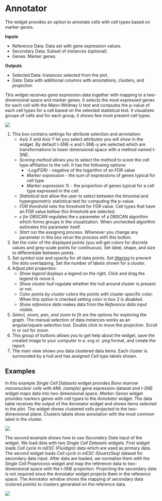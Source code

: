 Annotator
=========

The widget provides an option to annotate cells with cell types based on
marker genes.

**Inputs**
- Reference Data: Data set with gene expression values.
- Secondary Data: Subset of instances (optional).
- Genes: Marker genes.

**Outputs**
- Selected Data: Instances selected from the plot.
- Data: Data with additional columns with annotations, clusters,
and projection

This widget receives gene expression data together with mapping to a
two-dimensional space and marker genes. It selects the most expressed
genes for each cell with the Mann-Whitney U test and computes the
p-value of each cell types for a cell based on the selected statistical
test. It visualizes groups of cells and for each group, it shows few
most present cell types.

![](images/annotate_projection/annotator-stamped.png)

1. This box contains settings for attribute selection and annotation:
    - *Axis X* and *Axis Y* let you select attributes you will show in
    the widget. By default t-SNE-x and t-SNE-y are selected which are
    transformations to lower dimensional space with a method named t-SNE.
    - *Scoring method* allows you to select the method to score the cell
    type affiliation to the cell. It has the following options:
        - *-Log(FDR)* - negative of the logarithm of an FDR value
        - *Marker expression* - the sum of expressions of genes typical
        for cell type.
        - *Marker expression %* - the proportion of genes typical for a
        cell type expressed in the cell.
    - *Statistical test* allow the user to select between the binomial and
    hypergeometric statistical test for computing the p-value.
    - *FDR threshold* sets the threshold for FDR value. Cell types that
    have an FDR value bellow this threshold are selected.
    - *&epsilon; for DBSCAN* regulates the &epsilon; parameter of a
    DBSCAN algorithm which forms groups in the visualization. When
    unchecked algorithm estimates this parameter itself.
    - *Start* run the assigning process. Whenever you change any
    parameter in this box rerun the process with this button.
2. Set the color of the displayed points (you will get colors for
discrete values and grey-scale points for continuous). Set label, shape,
and size to differentiate between points.
3. Set symbol size and opacity for all data points. Set
[jittering](https://en.wikipedia.org/wiki/Jitter) to prevent the dots
overlapping. Set the number of labels shown for a cluster.
4. Adjust *plot properties*:
   - *Show legend* displays a legend on the right. Click and drag the
   legend to move it.
   - *Show cluster hull* regulate whether the hull around cluster is
   present or not.
   - *Color points by cluster* colors the points with cluster specific
   color. When this option is checked setting color in box 2 is
   disabled.
   - *Show reference data* makes data from the
   *Reference data* input visible.
5. *Select, zoom, pan, and zoom to fit* are the options for exploring
the graph. The manual selection of data instances works as an
angular/square selection tool. Double click to move the projection.
Scroll in or out for zoom.
6. This group of buttons allows you to get help about the widget, save
the created image to your computer in a .svg or .png format, and create
the report.
7. The main view shows you data clustered data items. Each cluster
is surrounded by a hull and has assigned *Cell type* labels shown.

## Examples

In this example *Single Cell Datasets* widget provides *Bone marrow
mononuclear cells with AML (sample)* gene expression dataset and *t-SNE*
widget maps data into two-dimensional space. *Marker Genes* widget
provides markers
genes with cell types to the *Annotator* widget. The data table receives
the output of the Annotator widget and shows items selected in the plot.
The widget shows clustered cells projected to the two-dimensional plane.
Clusters labels show annotation with the most common label in the
cluster.

![](images/annotate_projection/annotator-example.png)

The second example shows how to use *Secondary Data* input
of the widget. We load data with two *Single Cell Datasets* widgets.
First widget loads *Cell cycle in mESC (Fluidigm)* data which are used
as primary data. The second widget loads
*Cell cycle in mESC (QuartzSeq)* dataset for secondary data input.
After data are loaded, we normalize them with the
*Single Cell Preprocess* widget and map the reference data to
two-dimensional space with the t-SNE projection. Projecting the
secondary data is not required since the Annotator widget projects
them in the reference space. The Annotator window shows the mapping of
secondary data (colored points) to clusters generated on the reference
data.

![](images/annotate_projection/annotator-example2.png)

